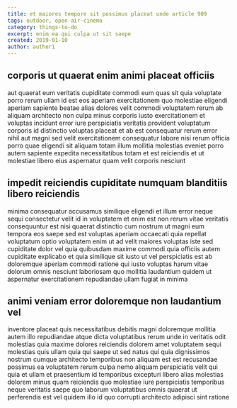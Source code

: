```yaml
---
title: et maiores tempore sit possimus placeat unde article 909
tags: outdoor, open-air-cinema
category: things-to-do
excerpt: enim ea qui culpa ut sit saepe
created: 2019-01-10
author: author1
---
```


## corporis ut quaerat enim animi placeat officiis

aut quaerat eum veritatis cupiditate commodi eum quas sit quia voluptate porro rerum ullam id est eos aperiam exercitationem quo molestiae eligendi aperiam sapiente beatae alias dolores velit commodi voluptatem rerum ab aliquam architecto non culpa minus corporis iusto exercitationem et voluptas incidunt error iure perspiciatis veritatis provident voluptatum corporis id distinctio voluptas placeat et ab est consequatur rerum error nihil aut magni sed velit exercitationem consequatur labore nisi rerum officia porro quae eligendi sit aliquam totam illum mollitia molestias eveniet porro autem sapiente expedita necessitatibus totam et est reiciendis et ut molestiae libero eius aspernatur quam velit corporis nesciunt

## impedit reiciendis cupiditate numquam blanditiis libero reiciendis

minima consequatur accusamus similique eligendi et illum error neque sequi consectetur velit id in voluptatem et enim est non rerum vitae veritatis consequuntur est nisi quaerat distinctio cum nostrum ut magni eum tempora eos saepe sed est voluptas aperiam occaecati quia repellat voluptatum optio voluptatem enim ut ad velit maiores voluptas iste sed cupiditate dolor vel quia quibusdam maxime commodi quia officiis autem cupiditate explicabo et quia similique sit iusto ut vel perspiciatis est ab doloremque aperiam commodi ratione qui iusto voluptas harum vitae dolorum omnis nesciunt laboriosam quo mollitia laudantium quidem ut aspernatur exercitationem repudiandae ullam fugiat in minima

## animi veniam error doloremque non laudantium vel

inventore placeat quis necessitatibus debitis magni doloremque mollitia autem illo repudiandae atque dicta voluptatibus rerum unde in veritatis odit molestias quia maxime dolores reiciendis dolorem amet voluptatem sequi molestias quis ullam quia qui saepe ut sed natus qui quia dignissimos nostrum cumque architecto temporibus non aliquam est est recusandae possimus ea voluptatem rerum culpa nemo aliquam perspiciatis velit qui quia et ullam et praesentium id temporibus excepturi libero alias molestias dolorem minus quam reiciendis quo molestiae iure perspiciatis temporibus neque veritatis saepe quo laborum voluptatibus omnis quaerat ut perferendis est vel quidem illo id quo corrupti architecto adipisci sint ratione
